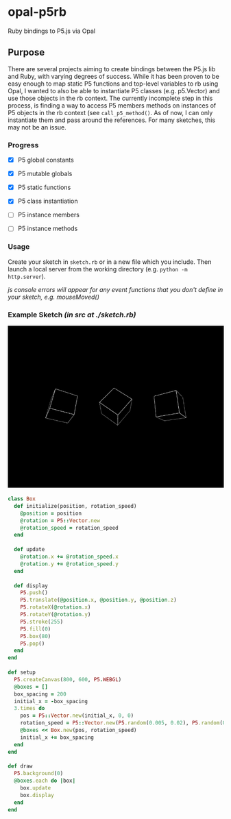 # opal-p5rb
Ruby bindings to P5.js via Opal

## Purpose

There are several projects aiming to create bindings between the P5.js lib and Ruby, with varying degrees of success.  While it has been proven to be easy enough to map static P5 functions and top-level variables to rb using Opal, I wanted to also be able to instantiate P5 classes (e.g. p5.Vector) and use those objects in the rb context.  The currently incomplete step in this process, is finding a way to access P5 members methods on instances of P5 objects in the rb context (see `call_p5_method()`.  As of now, I can only instantiate them and pass around the references.  For many sketches, this may not be an issue.

### Progress

- [x] P5 global constants

- [x] P5 mutable globals

- [x] P5 static functions

- [x] P5 class instantiation

- [ ] P5 instance members

- [ ] P5 instance methods

### Usage

Create your sketch in `sketch.rb` or in a new file which you include.  Then launch a local server from the working directory (e.g. `python -m http.server`).

_js console errors will appear for any event functions that you don't define in your sketch, e.g. mouseMoved()_

### Example Sketch _(in src at ./sketch.rb)_

![cubes](./sketch.gif)

```ruby
class Box
  def initialize(position, rotation_speed)
    @position = position
    @rotation = P5::Vector.new
    @rotation_speed = rotation_speed
  end

  def update
    @rotation.x += @rotation_speed.x
    @rotation.y += @rotation_speed.y
  end

  def display
    P5.push()
    P5.translate(@position.x, @position.y, @position.z)
    P5.rotateX(@rotation.x)
    P5.rotateY(@rotation.y)
    P5.stroke(255)
    P5.fill(0)
    P5.box(80)
    P5.pop()
  end
end

def setup
  P5.createCanvas(800, 600, P5.WEBGL)
  @boxes = []
  box_spacing = 200
  initial_x = -box_spacing
  3.times do
    pos = P5::Vector.new(initial_x, 0, 0)
    rotation_speed = P5::Vector.new(P5.random(0.005, 0.02), P5.random(0.005, 0.02), 0)
    @boxes << Box.new(pos, rotation_speed)
    initial_x += box_spacing
  end
end

def draw
  P5.background(0)
  @boxes.each do |box|
    box.update
    box.display
  end
end
```
